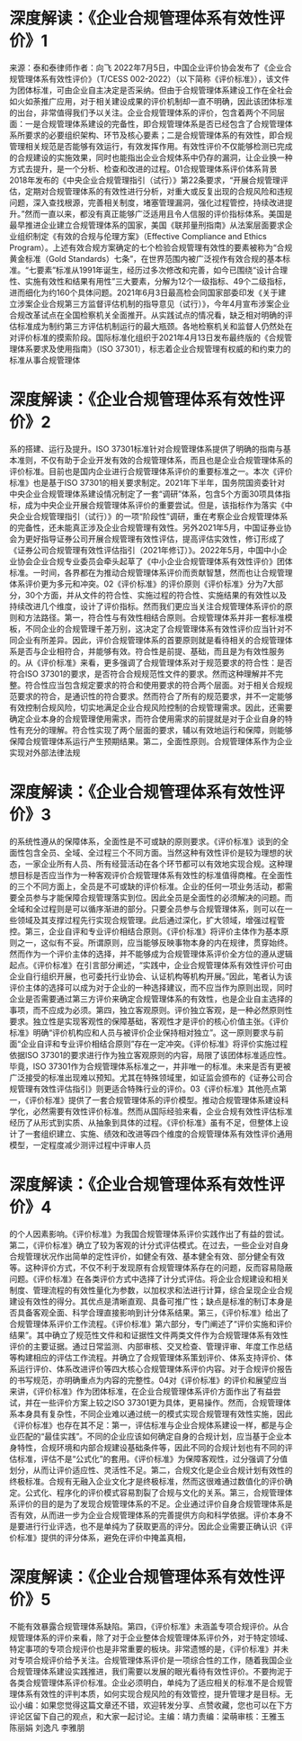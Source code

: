 # 深度解读：《企业合规管理体系有效性评价》1

来源：泰和泰律师作者：向飞 2022年7月5日，中国企业评价协会发布了《企业合规管理体系有效性评价》（T/CESS 002-2022）（以下简称《评价标准》），该文件为团体标准，可由企业自主决定是否采纳。但由于合规管理体系建设工作在全社会如火如荼推广应用，对于相关建设成果的评价机制却一直不明确，因此该团体标准的出台，非常值得我们予以关注。企业合规管理体系的评价，包含着两个不同层面：一是合规管理体系建设的完备性，即合规管理体系是否已经包含了合规管理体系所要求的必要组织架构、环节及核心要素；二是合规管理体系的有效性，即合规管理相关规范是否能够有效运行，有效发挥作用。有效性评价不仅能够检测已完成的合规建设的实施效果，同时也能指出企业合规体系中仍存的漏洞，让企业换一种方式去提升，是一个分析、检查和改进的过程。01合规管理体系评价体系背景2018年发布的《中央企业合规管理指引（试行）》第22条要求，“开展合规管理评估，定期对合规管理体系的有效性进行分析，对重大或反复出现的合规风险和违规问题，深入查找根源，完善相关制度，堵塞管理漏洞，强化过程管控，持续改进提升。”然而一直以来，都没有真正能够广泛适用且令人信服的评价指标体系。美国是最早推进企业建立合规管理体系的国家，美国《联邦量刑指南》从法案层面要求企业组织制定《有效的合规与伦理方案》（Effective Compliance and Ethics Program）。上述有效合规方案确定的七个检验合规管理有效性的要素被称为“合规黄金标准（Gold Standards）七条”，在世界范围内被广泛视作有效合规的基本标准。“七要素”标准从1991年诞生，经历过多次修改和完善，如今已围绕“设计合理性、实施有效性和结果有用性”三大要素，分解为12个一级指标、49个二级指标，进而细化为约160个具体问题。2021年6月3日最高检会同国家部委印发《关于建立涉案企业合规第三方监督评估机制的指导意见（试行）》，今年4月宣布涉案企业合规改革试点在全国检察机关全面推开。从实践试点的情况看，缺乏相对明确的评估标准成为制约第三方评估机制运行的最大瓶颈。各地检察机关和监督人仍然处在对评价标准的摸索阶段。国际标准化组织于2021年4月13日发布最终版的《合规管理体系要求及使用指南》（ISO 37301），标志着企业合规管理有权威的和约束力的标准从事合规管理体

# 深度解读：《企业合规管理体系有效性评价》2

系的搭建、运行及提升。ISO 37301标准针对合规管理体系提供了明确的指南与基本准则，不仅有助于企业开发有效的合规管理体系，而且也是企业合规管理体系的评价标准。目前也是国内企业进行合规管理体系评价的重要标准之一。本次《评价标准》也是基于ISO 37301的相关要求制定。2021年下半年，国务院国资委针对中央企业合规管理体系建设情况制定了一套“调研”体系，包含5个方面30项具体指标，成为中央企业开展合规管理体系评价的重要尝试。但是，该指标作为落实《中央企业合规管理指引（试行）》的一项“阶段性”调研，重在考察企业合规管理体系的完备性，还未能真正涉及企业合规管理有效性。另外2021年5月，中国证券业协会为更好指导证券公司开展合规管理有效性评估，提高评估实效性，修订形成了《证券公司合规管理有效性评估指引（2021年修订）》。2022年5月，中国中小企业协会企业合规专业委员会牵头起草了《中小企业合规管理体系有效性评价》团体标准。一时间，各界都在为推动合规管理体系评价而贡献智慧，然而也让合规管理体系评价更为多元和冲突。02《评价标准》的评价原则《评价标准》分为7大部分，30个方面，并从文件的符合性、实施过程的符合性、实施结果的有效性以及持续改进几个维度，设计了评价指标。然而我们更应当关注合规管理体系评价的原则和方法路径。第一，符合性与有效性相结合原则。合规管理体系并非一套标准模板，不同企业的合规管理千差万别，这决定了合规管理体系有效性评价应当针对不同企业有所差异。因此，评价合规管理体系的首要原则就是看待相关的合规管理体系是否与企业相符合，并能够有效。符合性是前提、基础，而且是为有效性服务的。从《评价标准》来看，更多强调了合规管理体系对于规范要求的符合性：是否符合ISO 37301的要求，是否符合合规规范性文件的要求。然而这种理解并不完整。符合性应当包含规定要求的符合和使用要求的符合两个层面。对于相关合规规范要求的符合，是通识性的符合要求。然而符合了所有的规范要求，并不一定能够有效控制合规风险，切实地满足企业合规风险控制的合规管理需求。因此，还需要确定企业本身的合规管理使用需求，而符合使用需求的前提就是对于企业自身的特性有充分的理解。符合性实现了两个层面的要求，辅以有效地运行和保障，则能够保障合规管理体系运行产生预期结果。第二，全面性原则。合规管理体系作为企业实现对外部法律法规

# 深度解读：《企业合规管理体系有效性评价》3

的系统性遵从的保障体系，全面性是不可或缺的原则要求。《评价标准》谈到的全面性包含全员、全域、全过程三个不同方面。当然这种有效性评价是较为理想的状态，一家企业所有人员、所有经营活动在各个环节都可以有效地实现合规。这种理想目标是否应当作为一种客观评价合规管理体系有效性的标准值得商榷。在全面性的三个不同方面上，全员是不可或缺的评价标准。企业的任何一项业务活动，都需要全员参与才能保障合规管理落实到位。因此全员是全面性的必须解决的问题。而全域和全过程则是可以循序渐进的部分。只要全员参与合规管理体系，则可以在一些领域及其支撑过程先行实现合规管理。此后通过深化，扩大领域，增强过程管控。第三，企业自评和专业评价相结合原则。《评价标准》将评价主体作为基本原则之一，这似有不妥。所谓原则，应当能够反映事物本身的内在规律，贯穿始终。然而作为一个评价主体的选择，并不能够成为合规管理体系评价全方位的遵从逻辑起点。《评价标准》在引言部分阐述，“实践中，企业合规管理体系有效性评价可由企业自行组织开展，也可委托行业协会、认证机构等机构开展。”因此，笔者认为该评价主体的选择可以成为对于企业的一种选择建议，而不应当作为原则出现，同时企业是否需要通过第三方评价来确定合规管理体系的有效性，也是企业自主选择的事项，而不应成为必须。第四，独立客观原则。评价独立客观，是一种必然原则性要求。独立性是实现客观性的保障基础，客观性才是评价的核心价值主张。《评价标准》明确“评价机构应和人员与被评价企业保持相对独立”。这一原则要求与前面“企业自评和专业评价相结合原则”存在一定冲突。《评价标准》将评价实施过程依据ISO 37301的要求进行作为独立客观原则的内容，局限了该团体标准适应性。毕竟，ISO 37301作为合规管理体系标准之一，并非唯一的标准。未来是否有更被广泛接受的标准出现难以预知。尤其在特殊领域里，如证监会颁布的《证券公司合规管理有效性评估指引》则更适合特殊行业的评价。03《评价标准》其他亮点第一，《评价标准》提供了一套合规管理体系的评价模型。推动合规管理体系建设科学化，必然需要有效性评价标准。然而从国际经验来看，企业合规有效性评估标准经历了从形式到实质、从抽象到具体的过程。《评价标准》虽有不足，但整体上设计了一套组织建立、实施、绩效和改进等四个维度的合规管理体系有效性评价通用模型，一定程度减少测评过程中评审人员

# 深度解读：《企业合规管理体系有效性评价》4

的个人因素影响。《评价标准》为我国合规管理体系评价实践作出了有益的尝试。第二，《评价标准》确立了较为客观的计分式评估模式。在过去，一些企业对自身合规管理状况作出简单的定性评价，如健全有效、基本健全有效、部分健全有效等。这种评价方式，不仅不利于发现原有合规管理体系存在的问题，反而容易隐蔽问题。《评价标准》在各类评价方式中选择了计分式评估。将企业合规建设和相关制度、管理流程的有效性量化为参数，以加权求和法进行计算，综合呈现企业合规建设有效性的得分。其优点是清晰直观、具备可推广性；缺点是标准的制订本身是否具备客观全面、科学合理直接影响到计分体系结果。第三，《评价标准》给出了合规管理体系评价工作流程。《评价标准》第六部分，专门阐述了“评价实施和评价结果”。其中确立了规范性文件和和证据性文件两类文件作为合规管理体系有效性评价的主要证据。通过日常监测、内部审核、交叉检查、管理评审、年度工作总结等构建相应的评估工作流程。并确立了合规管理体系策划评价、体系支持评价、体系运行评价、体系改进评价等四大核心合规管理体系评价内容。对于合规评价报告的书写规范，亦明确重点为内容的完整性。04对《评价标准》的评价和展望应当来讲，《评价标准》作为团体标准，在企业合规管理体系评价方面作出了有益尝试，并在一些评价方案上较之ISO 37301更为具体，更易操作。然而，合规管理体系本身具有复杂性，不同企业难以通过统一的模式实现合规管理有效性实施，因此《评价标准》也存在其不足：第一，评估标准与企业合规体系建设一样，都是与企业匹配的“最佳实践”。不同的企业应该如何确定自身的合规计划，应当基于企业本身特性，合规环境和内部合规建设基础条件等，因此不同的合规计划也有不同的评估标准，评估不是“公式化”的套用。《评价标准》为保障客观性，过分强调了分值划分，从而让评价适应性、灵活性不足。第二，合规文化是企业合规计划有效性的终极标准。合规有无融入企业文化才是终极标准，然而这很难通过数值化的评价确定。公式化、程序化的评价模式容易割裂了合规与文化的关系。第三，合规管理体系评价的目的是为了发现合规管理体系的不足。企业通过评价自身合规管理体系是否有效，从而进一步为企业合规管理体系的完善提供方向和科学依据。评价本身不是要进行行业评选，也不是单纯为了获取更高的评分。因此企业需要正确认识《评价标准》提供的评分体系，避免在评价中掩盖真相，

# 深度解读：《企业合规管理体系有效性评价》5

不能有效暴露合规管理体系缺陷。第四，《评价标准》未涵盖专项合规评价。从合规管理体系的评价来看，除了对于企业整体合规管理体系评价外，对于特定领域、特定事项的专项合规评价也是非常重要的板块。非常遗憾的是，《评价标准》并未对专项合规评价给予关注。合规管理体系评价是一项综合性的工作，随着我国企业合规管理体系建设实践推进，我们需要以发展的眼光看待有效性评价。不要拘泥于各类合规管理体系评价标准。企业必须明白，单纯为了适应相关的标准不是合规管理体系有效性的评判本质，如何实现合规风险的有效管控，提升管理才是目标。无讼小编：如果您觉得这篇文章还不错，欢迎转发分享、点赞收藏，您也可以在下方评论区留下自己的观点，和大家一起讨论。主编：靖力责编：梁萌审核：王雅玉 陈丽娟 刘逸凡 李雅朋

